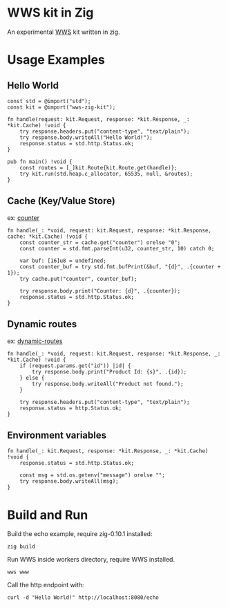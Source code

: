 # WWS kit in Zig
An experimental [WWS](https://github.com/vmware-labs/wasm-workers-server) kit written in zig.


# Usage Examples

## Hello World

```zig
const std = @import("std");
const kit = @import("wws-zig-kit");

fn handle(request: kit.Request, response: *kit.Response, _: *kit.Cache) !void {
    try response.headers.put("content-type", "text/plain");
    try response.body.writeAll("Hello World!");
    response.status = std.http.Status.ok;
}

pub fn main() !void {
    const routes = [_]kit.Route{kit.Route.get(handle)};    
    try kit.run(std.heap.c_allocator, 65535, null, &routes);
}
```


## Cache (Key/Value Store)

ex: [counter](examples/counter/src/main.zig)
```zig
fn handle(_: *void, request: kit.Request, response: *kit.Response, cache: *kit.Cache) !void {
    const counter_str = cache.get("counter") orelse "0";
    const counter = std.fmt.parseInt(u32, counter_str, 10) catch 0;

    var buf: [16]u8 = undefined;
    const counter_buf = try std.fmt.bufPrint(&buf, "{d}", .{counter + 1});
    try cache.put("counter", counter_buf);

    try response.body.print("Counter: {d}", .{counter});
    response.status = std.http.Status.ok;
}
```


## Dynamic routes

ex: [dynamic-routes](examples/dynamic-routes/src/main.zig)
```zig
fn handle(_: *void, request: kit.Request, response: *kit.Response, _: *kit.Cache) !void {    
    if (request.params.get("id")) |id| {
        try response.body.print("Product Id: {s}", .{id});
    } else {
        try response.body.writeAll("Product not found.");
    }

    try response.headers.put("content-type", "text/plain");
    response.status = http.Status.ok;
}
```


## Environment variables

```zig
fn handle(_: kit.Request, response: *kit.Response, _: *kit.Cache) !void {
    response.status = std.http.Status.ok;

    const msg = std.os.getenv("message") orelse "";
    try response.body.writeAll(msg);
}
```


# Build and Run
Build the echo example, require zig-0.10.1 installed:

    zig build 

Run WWS inside workers directory, require WWS installed.

    wws www

Call the http endpoint with:

    curl -d "Hello World!" http://localhost:8080/echo